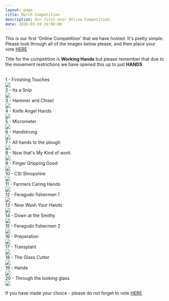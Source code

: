 ```yaml
---
layout: page
title: March Competition
description: Our first ever Online Competition.
date: 2020-03-20 19:00:00
---
```



<p>This is our first 'Online Competitiion' that we have hosted. It's pretty simple. Please look through all of the images below please, and then place your vote <a target="_blank" href="https://surveyhero.com/c/db645d5f">HERE</a></p>

<p>Title for the competition is <strong>Working Hands</strong> but please remember that due to the movement restrictions we have opened this up to just <strong>HANDS</strong></p> 

<br>	

<div class="Number">1 - Finishing Touches</div>
<div>
	<img class="col three Comp_Img" src="{{ site.baseurl }}/assets/img/March_Competition/1 - Finishing Touches.jpg">
</div>
	

<div class="Comp_Img">
	<div class="Number">2 - Its a Snip</div>
	<div><img class="col three Comp_Img" src="{{ site.baseurl }}/assets/img/March_Competition/2 - Its a Snip.jpg"></div>
</div>

<div class="Comp_Img">
	<div class="Number">3 - Hammer and Chisel</div>
	<div><img class="col three Comp_Img" src="{{ site.baseurl }}/assets/img/March_Competition/3 - Hammer and Chisel.jpg"></div>
</div>

<div class="Comp_Img">
	<div class="Number">4 - Knife Angel Hands</div>
	<div><img class="col three Comp_Img" src="{{ site.baseurl }}/assets/img/March_Competition/4 - Knife Angel Hands.jpg"></div>
</div>

<div class="Comp_Img">
	<div class="Number">5 - Micrometer</div>
	<div><img class="col three Comp_Img" src="{{ site.baseurl }}/assets/img/March_Competition/5 - Micrometer.jpg"></div>
</div>

<div class="Comp_Img">
	<div class="Number">6 - Handstrung</div>
	<div><img class="col three Comp_Img" src="{{ site.baseurl }}/assets/img/March_Competition/6 - Handstrung.jpg"></div>
</div>

<div class="Comp_Img">
	<div class="Number">7 - All hands to the plough</div>
	<div><img class="col three Comp_Img" src="{{ site.baseurl }}/assets/img/March_Competition/7 - All hands to the plough.jpg"></div>
</div>

<div class="Comp_Img">
	<div class="Number">8 - Now that's My Kind of work</div>
	<div><img class="col three Comp_Img" src="{{ site.baseurl }}/assets/img/March_Competition/8 - Now that's My Kind of work.jpg"></div>
</div>

<div class="Comp_Img">
	<div class="Number">9 - Finger Gripping Good</div>
	<div><img class="col three Comp_Img" src="{{ site.baseurl }}/assets/img/March_Competition/9 - Finger Gripping Good.jpg"></div>
</div>

<div class="Comp_Img">
	<div class="Number">10 - CSI Shropshire</div>
	<div><img class="col three Comp_Img" src="{{ site.baseurl }}/assets/img/March_Competition/10 - CSI Shropshire.jpg"></div>
</div>

<div class="Comp_Img">
	<div class="Number">11 - Farmers Caring Hands</div>
	<div><img class="col three Comp_Img" src="{{ site.baseurl }}/assets/img/March_Competition/11 - Farmers Caring Hands.jpg"></div>
</div>

<div class="Comp_Img">
	<div class="Number">12 - Feragudo fishermen 1</div>
	<div><img class="col three Comp_Img" src="{{ site.baseurl }}/assets/img/March_Competition/12 - Feragudo fishermen 1.jpg"></div>
</div>

<div class="Comp_Img">
	<div class="Number">13 - Now Wash Your Hands</div>
	<div><img class="col three Comp_Img" src="{{ site.baseurl }}/assets/img/March_Competition/13 - Now Wash Your Hands.jpg"></div>
</div>

<div class="Comp_Img">
	<div class="Number">14 - Down at the Smithy</div>
	<div><img class="col three Comp_Img" src="{{ site.baseurl }}/assets/img/March_Competition/14 - Down at the Smithy.jpg"></div>
</div>

<div class="Comp_Img">
	<div class="Number">15 - Feragudo fishermen 2</div>
	<div><img class="col three Comp_Img" src="{{ site.baseurl }}/assets/img/March_Competition/15 - Feragudo fishermen 2.jpg"></div>
</div>

<div class="Comp_Img">
	<div class="Number">16 - Preperation</div>
	<div><img class="col three Comp_Img" src="{{ site.baseurl }}/assets/img/March_Competition/16 - Preperation.jpg"></div>
</div>

<div class="Comp_Img">
	<div class="Number">17 - Transplant</div>
	<div><img class="col three Comp_Img" src="{{ site.baseurl }}/assets/img/March_Competition/17 - Transplant.jpg"></div>
</div>

<div class="Comp_Img">
	<div class="Number">18 - The Glass Cutter</div>
	<div><img class="col three Comp_Img" src="{{ site.baseurl }}/assets/img/March_Competition/18 - The Glass Cutter.jpg"></div>
</div>

<div class="Comp_Img">
	<div class="Number">19 - Hands</div>
	<div><img class="col three Comp_Img" src="{{ site.baseurl }}/assets/img/March_Competition/19 - Hands.jpg"></div>
</div>

<div class="Comp_Img">
	<div class="Number">20 - Through the looking glass</div>
	<div><img class="col three Comp_Img" src="{{ site.baseurl }}/assets/img/March_Competition/20 - Through the looking glass.jpg"></div>
</div>



<p>If you have made your choice - please do not forget to vote <a target="_blank" href="https://surveyhero.com/c/db645d5f">HERE</a></p>



